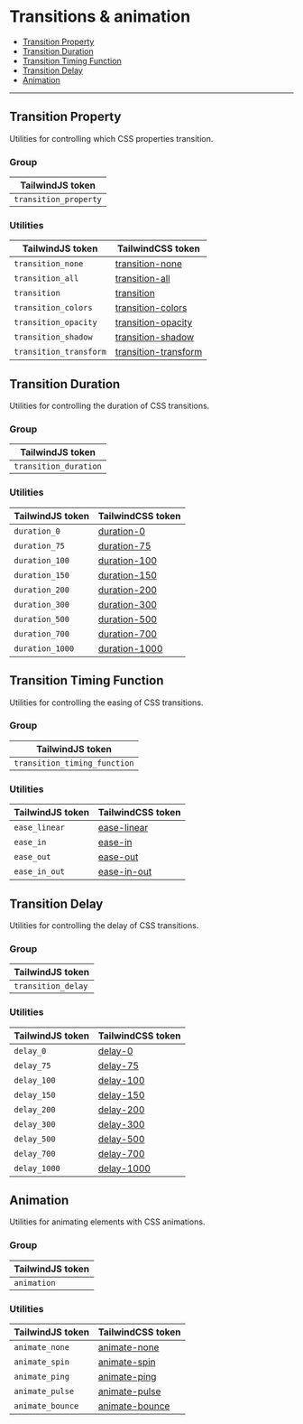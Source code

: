 
# Transitions & animation

- [Transition Property](#transition-property)
- [Transition Duration](#transition-duration)
- [Transition Timing Function](#transition-timing-function)
- [Transition Delay](#transition-delay)
- [Animation](#animation)
-----

## Transition Property

Utilities for controlling which CSS properties transition.

### Group

| TailwindJS token |
| ----- |
| `transition_property` |

### Utilities

| TailwindJS token | TailwindCSS token |
| ----- | ----- |
| `transition_none` | [transition-none](https://tailwindcss.com/docs/transition-property) |
| `transition_all` | [transition-all](https://tailwindcss.com/docs/transition-property) |
| `transition` | [transition](https://tailwindcss.com/docs/transition-property) |
| `transition_colors` | [transition-colors](https://tailwindcss.com/docs/transition-property) |
| `transition_opacity` | [transition-opacity](https://tailwindcss.com/docs/transition-property) |
| `transition_shadow` | [transition-shadow](https://tailwindcss.com/docs/transition-property) |
| `transition_transform` | [transition-transform](https://tailwindcss.com/docs/transition-property) |
## Transition Duration

Utilities for controlling the duration of CSS transitions.

### Group

| TailwindJS token |
| ----- |
| `transition_duration` |

### Utilities

| TailwindJS token | TailwindCSS token |
| ----- | ----- |
| `duration_0` | [duration-0](https://tailwindcss.com/docs/transition-duration) |
| `duration_75` | [duration-75](https://tailwindcss.com/docs/transition-duration) |
| `duration_100` | [duration-100](https://tailwindcss.com/docs/transition-duration) |
| `duration_150` | [duration-150](https://tailwindcss.com/docs/transition-duration) |
| `duration_200` | [duration-200](https://tailwindcss.com/docs/transition-duration) |
| `duration_300` | [duration-300](https://tailwindcss.com/docs/transition-duration) |
| `duration_500` | [duration-500](https://tailwindcss.com/docs/transition-duration) |
| `duration_700` | [duration-700](https://tailwindcss.com/docs/transition-duration) |
| `duration_1000` | [duration-1000](https://tailwindcss.com/docs/transition-duration) |
## Transition Timing Function

Utilities for controlling the easing of CSS transitions.

### Group

| TailwindJS token |
| ----- |
| `transition_timing_function` |

### Utilities

| TailwindJS token | TailwindCSS token |
| ----- | ----- |
| `ease_linear` | [ease-linear](https://tailwindcss.com/docs/transition-timing-function) |
| `ease_in` | [ease-in](https://tailwindcss.com/docs/transition-timing-function) |
| `ease_out` | [ease-out](https://tailwindcss.com/docs/transition-timing-function) |
| `ease_in_out` | [ease-in-out](https://tailwindcss.com/docs/transition-timing-function) |
## Transition Delay

Utilities for controlling the delay of CSS transitions.

### Group

| TailwindJS token |
| ----- |
| `transition_delay` |

### Utilities

| TailwindJS token | TailwindCSS token |
| ----- | ----- |
| `delay_0` | [delay-0](https://tailwindcss.com/docs/transition-delay) |
| `delay_75` | [delay-75](https://tailwindcss.com/docs/transition-delay) |
| `delay_100` | [delay-100](https://tailwindcss.com/docs/transition-delay) |
| `delay_150` | [delay-150](https://tailwindcss.com/docs/transition-delay) |
| `delay_200` | [delay-200](https://tailwindcss.com/docs/transition-delay) |
| `delay_300` | [delay-300](https://tailwindcss.com/docs/transition-delay) |
| `delay_500` | [delay-500](https://tailwindcss.com/docs/transition-delay) |
| `delay_700` | [delay-700](https://tailwindcss.com/docs/transition-delay) |
| `delay_1000` | [delay-1000](https://tailwindcss.com/docs/transition-delay) |
## Animation

Utilities for animating elements with CSS animations.

### Group

| TailwindJS token |
| ----- |
| `animation` |

### Utilities

| TailwindJS token | TailwindCSS token |
| ----- | ----- |
| `animate_none` | [animate-none](https://tailwindcss.com/docs/animation) |
| `animate_spin` | [animate-spin](https://tailwindcss.com/docs/animation) |
| `animate_ping` | [animate-ping](https://tailwindcss.com/docs/animation) |
| `animate_pulse` | [animate-pulse](https://tailwindcss.com/docs/animation) |
| `animate_bounce` | [animate-bounce](https://tailwindcss.com/docs/animation) |
